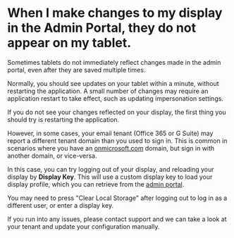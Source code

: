 # When I make changes to my display in the Admin Portal, they do not appear on my tablet.

Sometimes tablets do not immediately reflect changes made in the admin portal, even after they are saved multiple times.

Normally, you should see updates on your tablet within a minute, without restarting the application. A small number of changes may require an application restart to take effect, such as updating impersonation settings.

If you do not see your changes reflected on your display, the first thing you should try is restarting the application.

However, in some cases, your email tenant (Office 365 or G Suite) may report a different tenant domain than you used to sign in. This is common in scenarios where you have an  [onmicrosoft.com](http://onmicrosoft.com/)  domain, but sign in with another domain, or vice-versa.

In this case, you can try logging out of your display, and reloading your display by  **Display Key**. This will use a custom display key to load your display profile, which you can retrieve from the  [admin portal](https://beta.meetingroom365.com/).

You may need to press "Clear Local Storage" after logging out to log in as a different user, or enter a display key.

If you run into any issues, please contact support and we can take a look at your tenant and update your configuration manually.
<!--stackedit_data:
eyJoaXN0b3J5IjpbMTU3MzUwMTcyNF19
-->